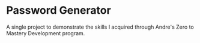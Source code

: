# Password Generator

A single project to demonstrate the skills I acquired through Andre's Zero to Mastery Development program.


